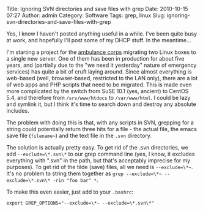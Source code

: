 Title: Ignoring SVN directories and save files with grep
Date: 2010-10-15 07:27
Author: admin
Category: Software
Tags: grep, linux
Slug: ignoring-svn-directories-and-save-files-with-grep

Yes, I know I haven't posted anything useful in a while. I've been quite
busy at work, and hopefully I'll post some of my DHCP stuff. In the
meantime...

I'm starting a project for the [ambulance
corps](http://www.midlandparkambulance.com/) migrating two Linux boxes
to a single new server. One of them has been in production for about
five years, and (partially due to the "we need it yesterday" nature of
emergency services) has quite a bit of cruft laying around. Since almost
everything is web-based (well, browser-based, restricted to the LAN
only), there are a lot of web apps and PHP scripts that need to be
migrated. This is made even more complicated by the switch from SuSE
10.1 (yes, ancient) to CentOS 5.4, and therefore from `/srv/www/htdocs`
to `/var/www/html`. I could be lazy and symlink it, but I think it's
time to search down and destroy any absolute includes.

The problem with doing this is that, with any scripts in SVN, grepping
for a string could potentially return three hits for a file - the actual
file, the emacs save file (`filename~`) and the text file in the `.svn`
directory.

The solution is actually pretty easy. To get rid of the .svn
directories, we add `--exclude=\*.svn\*` to our grep command line (yes,
I know, it excludes everything with ".svn" in the path, but that's
acceptably imprecise for my purposes). To get rid of the tilde (save)
files, all we need is `--exclude=\*~`. It's no problem to string them
together as `grep --exclude=\*~ --exclude=\*.svn\* -rin "foo bar" *`.

To make this even easier, just add to your `.bashrc`:

~~~~{.bash}
export GREP_OPTIONS="--exclude=\*~ --exclude=\*.svn\*"
~~~~


